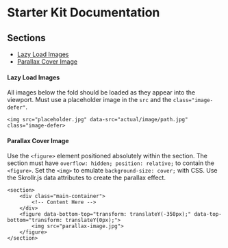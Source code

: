 # Starter Kit Documentation

## Sections
- [Lazy Load Images](#lazy-load-images)
- [Parallax Cover Image](#parallax-cover-image)

#### Lazy Load Images
All images below the fold should be loaded as they appear into the viewport. Must use a placeholder image in the `src` and the `class="image-defer"`.

```
<img src="placeholder.jpg" data-src="actual/image/path.jpg" class="image-defer>
```

#### Parallax Cover Image
Use the `<figure>` element positioned absolutely within the section. The section must have `overflow: hidden; position: relative;` to contain the `<figure>`. Set the `<img>` to emulate `background-size: cover;` with CSS. Use the Skrollr.js data attributes to create the parallax effect. 

```
<section>
    <div class="main-container">
        <!-- Content Here -->
    </div>
    <figure data-bottom-top="transform: translateY(-350px);" data-top-bottom="transform: translateY(0px);">
        <img src="parallax-image.jpg">
    </figure>
</section>
```

